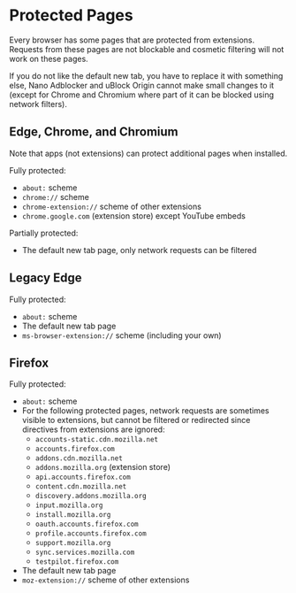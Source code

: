 # Protected Pages

Every browser has some pages that are protected from extensions. Requests from
these pages are not blockable and cosmetic filtering will not work on these
pages.

If you do not like the default new tab, you have to replace it with something
else, Nano Adblocker and uBlock Origin cannot make small changes to it (except
for Chrome and Chromium where part of it can be blocked using network filters).

## Edge, Chrome, and Chromium

Note that apps (not extensions) can protect additional pages when installed.

Fully protected:
* `about:` scheme
* `chrome://` scheme
* `chrome-extension://` scheme of other extensions
* `chrome.google.com` (extension store) except YouTube embeds

Partially protected:
* The default new tab page, only network requests can be filtered

## Legacy Edge

Fully protected:
* `about:` scheme
* The default new tab page
* `ms-browser-extension://` scheme (including your own)

## Firefox

Fully protected:
* `about:` scheme
* For the following protected pages, network requests are sometimes visible to
  extensions, but cannot be filtered or redirected since directives from
  extensions are ignored:
  * `accounts-static.cdn.mozilla.net`
  * `accounts.firefox.com`
  * `addons.cdn.mozilla.net`
  * `addons.mozilla.org` (extension store)
  * `api.accounts.firefox.com`
  * `content.cdn.mozilla.net`
  * `discovery.addons.mozilla.org`
  * `input.mozilla.org`
  * `install.mozilla.org`
  * `oauth.accounts.firefox.com`
  * `profile.accounts.firefox.com`
  * `support.mozilla.org`
  * `sync.services.mozilla.com`
  * `testpilot.firefox.com`
* The default new tab page
* `moz-extension://` scheme of other extensions
